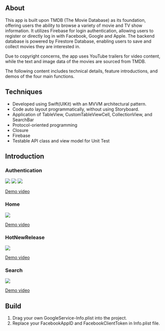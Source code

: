 ## About
This app is built upon TMDB (The Movie Database) as its foundation, offering users the ability to browse a variety of movie and TV show information. It utilizes Firebase for login authentication, allowing users to register or directly log in with Facebook, Google and Apple. The backend database is powered by Firestore Database, enabling users to save and collect movies they are interested in.

Due to copyright concerns, the app uses YouTube trailers for video content, while the text and image data of the movies are sourced from TMDB. 

The following content includes technical details, feature introductions, and demos of the four main functions.


## Techniques

* Developed using Swift(UIKit) with an MVVM architectural pattern.
* Code auto layout programmatically, without using Storyboard.
* Application of TableView, CustomTableViewCell, CollectionView, and SearchBar
* Protocol-oriented programming
* Closure
* Firebase
* Testable API class and view model for Unit Test

## Introduction
### Authentication

![](images/Authentication.png)
![](images/LogIn.png)
![](images/SignUp.png)

[Demo video](https://www.youtube.com/watch?v=OS2JBtEoAFg)

### Home

![](images/Home.png)

[Demo video](https://www.youtube.com/watch?v=4F-UszejoWA)

### HotNewRelease

![](images/HotNewRelease.png)

[Demo video](https://www.youtube.com/watch?v=tuH_Y2zdWZs)

### Search

![](images/Search.png)

[Demo video](https://www.youtube.com/watch?v=BQcOcP1j3bY)

## Build
1. Drag your own GoogleService-Info.plist into the project.
2. Replace your FacebookAppID and FacebookClientToken in Info.plist file.
